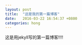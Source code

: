 ```yaml
---
layout: post
title:  "这是我的第一篇博客"
date:   2016-03-22 16:54:37 +0800
categories: hong
---
```

这是用jekyll写的第一篇博客!!!!
